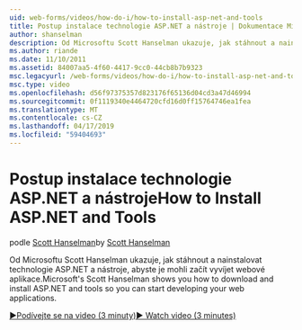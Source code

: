```yaml
---
uid: web-forms/videos/how-do-i/how-to-install-asp-net-and-tools
title: Postup instalace technologie ASP.NET a nástroje | Dokumentace Microsoftu
author: shanselman
description: Od Microsoftu Scott Hanselman ukazuje, jak stáhnout a nainstalovat technologie ASP.NET a nástroje, abyste je mohli začít vyvíjet webové aplikace.
ms.author: riande
ms.date: 11/10/2011
ms.assetid: 84007aa5-4f60-4417-9cc0-44cb8b7b9323
msc.legacyurl: /web-forms/videos/how-do-i/how-to-install-asp-net-and-tools
msc.type: video
ms.openlocfilehash: d56f97375357d823176f65136d04cd3a47d46994
ms.sourcegitcommit: 0f1119340e4464720cfd16d0ff15764746ea1fea
ms.translationtype: MT
ms.contentlocale: cs-CZ
ms.lasthandoff: 04/17/2019
ms.locfileid: "59404693"
---
```

# <a name="how-to-install-aspnet-and-tools"></a><span data-ttu-id="cab9d-103">Postup instalace technologie ASP.NET a nástroje</span><span class="sxs-lookup"><span data-stu-id="cab9d-103">How to Install ASP.NET and Tools</span></span>

<span data-ttu-id="cab9d-104">podle [Scott Hanselman](https://github.com/shanselman)</span><span class="sxs-lookup"><span data-stu-id="cab9d-104">by [Scott Hanselman](https://github.com/shanselman)</span></span>

<span data-ttu-id="cab9d-105">Od Microsoftu Scott Hanselman ukazuje, jak stáhnout a nainstalovat technologie ASP.NET a nástroje, abyste je mohli začít vyvíjet webové aplikace.</span><span class="sxs-lookup"><span data-stu-id="cab9d-105">Microsoft's Scott Hanselman shows you how to download and install ASP.NET and tools so you can start developing your web applications.</span></span>

[<span data-ttu-id="cab9d-106">&#9654;Podívejte se na video (3 minuty)</span><span class="sxs-lookup"><span data-stu-id="cab9d-106">&#9654; Watch video (3 minutes)</span></span>](https://channel9.msdn.com/Blogs/ASP-NET-Site-Videos/how-to-install-asp-net-and-tools)
